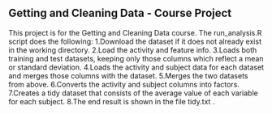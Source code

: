 ## Getting and Cleaning Data - Course Project

This project is for the Getting and Cleaning Data course. The run_analysis.R script does the following:
1.Download the dataset if it does not already exist in the working directory.
2.Load the activity and feature info.
3.Loads both training and test datasets, keeping only those columns which reflect a mean or standard deviation.
4.Loads the activity and subject data for each dataset and merges those columns with the dataset.
5.Merges the two datasets from above.
6.Converts the  activity  and  subject columns into factors.
7.Creates a tidy dataset that consists of the average value of each variable for each subject.
8.The end result is shown in the file  tidy.txt .
